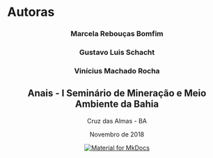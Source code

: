 
# **Autoras** 

<style>


</style>
<center> 
<h3>Marcela Rebouças Bomfim</h3>
<h3>Gustavo Luis Schacht</h3>
<h3>Vinícius Machado Rocha</h3>


<h2><strong>Anais - I Seminário de Mineração e Meio Ambiente da Bahia</strong></h2>


<p>Cruz das Almas - BA</p>
<p>Novembro de 2018</p>

[![Material for MkDocs](../imagens/rodape.png)](../rodape.png)

</center> 


